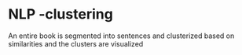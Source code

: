 # NLP -clustering

An entire book is segmented into sentences and clusterized based on similarities and the clusters are visualized
